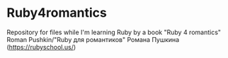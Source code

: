 # Ruby4romantics
Repository for files while I'm learning Ruby by a book "Ruby 4 romantics" Roman Pushkin/"Ruby для романтиков" Романа Пушкина (https://rubyschool.us/)
